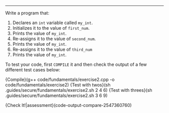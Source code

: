 ---

Write a program that:
 1. Declares an `int` variable called `my_int`.
 1. Initializes it to the value of `first_num`.
 1. Prints the value of `my_int`.
 1. Re-assigns it to the value of `second_num`.
 1. Prints the value of `my_int`.
 1. Re-assigns it to the value of `third_num`
 1. Prints the value of `my_int`.
 
To test your code, first `COMPILE` it and then check the output of a few different test cases below:

{Compile}(g++ code/fundamentals/exercise2.cpp -o code/fundamentals/exercise2)
{Test with twos}(sh .guides/secure/fundamentals/exercise2.sh 2 4 6)
{Test with threes}(sh .guides/secure/fundamentals/exercise2.sh 3 6 9)

{Check It!|assessment}(code-output-compare-2547360760)
